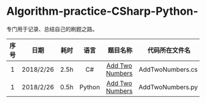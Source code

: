 # Algorithm-practice-CSharp-Python-
专门用于记录、总结自己的刷题之路。


|序号| 日期 | 耗时 | 语言 |  题目名称 | 代码所在文件名|
| :-: | :-: | :-: | :-: | :-: | :-: | 
|1|2018/2/26|2.5h|C#|[Add Two Numbers](https://leetcode.com/problems/add-two-numbers/description/)|AddTwoNumbers.cs |   
|1|2018/2/26|0.5h|Python|[Add Two Numbers](https://leetcode.com/problems/add-two-numbers/description/)|AddTwoNumbers.py |   
